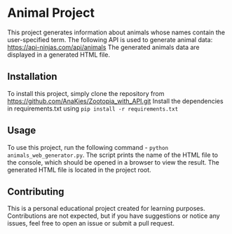# Animal Project

This project generates information about animals whose names contain the user-specified term.
The following API is used to generate animal data: https://api-ninjas.com/api/animals
The generated animals data are displayed in a generated HTML file.

## Installation

To install this project, simply clone the repository from https://github.com/AnaKies/Zootopia_with_API.git 
Install the dependencies in requirements.txt using `pip install -r requirements.txt`

## Usage

To use this project, run the following command - `python animals_web_generator.py`.
The script prints the name of the HTML file to the console, which should be opened in a browser to view the result.
The generated HTML file is located in the project root. 

## Contributing

This is a personal educational project created for learning purposes.  
Contributions are not expected, but if you have suggestions or notice any issues, feel free to open an issue or submit a pull request.
